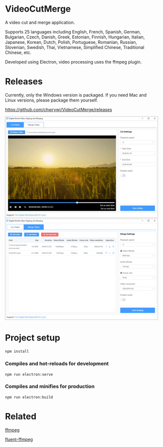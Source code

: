 # VideoCutMerge
A video cut and merge application.

Supports 25 languages including English, French, Spanish, German, Bulgarian, Czech, Danish, Greek, Estonian, Finnish, Hungarian, Italian, Japanese, Korean, Dutch, Polish, Portuguese, Romanian, Russian, Slovenian, Swedish, Thai, Vietnamese, Simplified Chinese, Traditional Chinese, etc.

Developed using Electron, video processing uses the ffmpeg plugin.

# Releases
Currently, only the Windows version is packaged. If you need Mac and Linux versions, please package them yourself.

https://github.com/chwrywj/VideoCutMerge/releases

![](https://github.com/chwrywj/VideoCutMerge/blob/main/screenshot1.jpg)
![](https://github.com/chwrywj/VideoCutMerge/blob/main/screenshot2.png)

# Project setup
```
npm install
```

### Compiles and hot-reloads for development
```
npm run electron:serve
```

### Compiles and minifies for production
```
npm run electron:build
```

# Related
[ffmpeg](https://www.ffmpeg.org/)

[fluent-ffmpeg](https://github.com/fluent-ffmpeg/node-fluent-ffmpeg)
